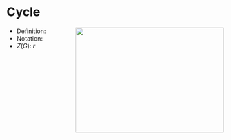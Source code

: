 # Cycle

<img src="../images/aztex-diamond.png" align="right" width="344" height="244" />

 - Definition:
 - Notation:
 - $Z(G)$: $r$
